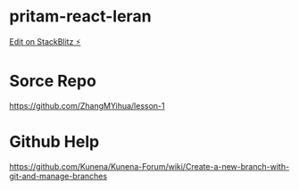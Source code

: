 # pritam-react-leran

[Edit on StackBlitz ⚡️](https://stackblitz.com/edit/pritam-react-lesson-2)

# Sorce Repo
https://github.com/ZhangMYihua/lesson-1

# Github Help
https://github.com/Kunena/Kunena-Forum/wiki/Create-a-new-branch-with-git-and-manage-branches